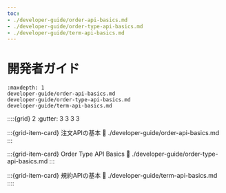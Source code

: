 ```yaml
---
toc:
- ./developer-guide/order-api-basics.md
- ./developer-guide/order-type-api-basics.md
- ./developer-guide/term-api-basics.md
---
```

# 開発者ガイド

```{toctree}
:maxdepth: 1
developer-guide/order-api-basics.md
developer-guide/order-type-api-basics.md
developer-guide/term-api-basics.md
```

::::{grid} 2
:gutter: 3 3 3 3

:::{grid-item-card} 注文APIの基本
:link: ./developer-guide/order-api-basics.md
:::

:::{grid-item-card} Order Type API Basics
:link: ./developer-guide/order-type-api-basics.md
:::

:::{grid-item-card} 規約APIの基本
:link: ./developer-guide/term-api-basics.md
::::
